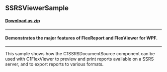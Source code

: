 ## SSRSViewerSample
#### [Download as zip](https://downgit.github.io/#/home?url=https://github.com/GrapeCity/ComponentOne-WPF-Samples/tree/master/\NET_4.5.2\C1.WPF.Document\CS\SSRSViewerSample)
____
#### Demonstrates the major features of FlexReport and FlexViewer for WPF.
____
This sample shows how the C1SSRSDocumentSource component can be used with
C1FlexViewer to preview and print reports available on a SSRS server, and
to export reports to various formats.

